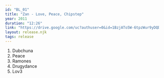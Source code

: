 ```yaml
---
id: "BL_01"
title: "Zan - Love, Peace, Chipstep"
year: 2011
duration: "12:26"
link: "https://drive.google.com/uc?authuser=0&id=1BzjATo5W-6tpzWur9yDQDASuPcU4RtWs&export=download"
layout: release.njk
tags: release
---
```


01. Dubchuna
02. Peace
03. Ramones
04. Drugydance
05. Lov3